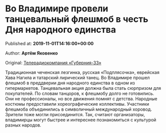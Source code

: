 
# Во Владимире провели танцевальный флешмоб в честь Дня народного единства

Published at: **2019-11-01T14:16:00+00:00**

Author: **Артём Яковенко**

Original: [Телерадиокомпания «Губерния-33»](http://trc33.ru/news/society/vo-vladimire-proveli-tantsevalnyy-fleshmob-v-chest-dnya-narodnogo-edinstva/)

Традиционная чеченская лезгинка, русская «Подплясочка», еврейская Хава Нагила и татарский лирический танец. Во Владимире прошел флешмоб в преддверии дня народного единства в одном из гипермаркетов. Танцевальная акция должна была стать сюрпризом для покупателей.
По словам танцоров, к флешмобу долго не готовились. Они не профессионалы, но все движения помнят с детства. Народные костюмы предоставили хореографические коллективы.
Участники флешмоба объединились в символичный международный хоровод. Зрители тоже могли присоединится. Так, считают организаторы, владимирцы могут быстрее и интереснее познакомиться с культурой разных народов.
